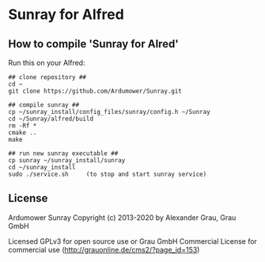 # Sunray for Alfred

## How to compile 'Sunray for Alred'
Run this on your Alfred:

```
## clone repository ##
cd ~
git clone https://github.com/Ardumower/Sunray.git

## compile sunray ##
cp ~/sunray_install/config_files/sunray/config.h ~/Sunray
cd ~/Sunray/alfred/build
rm -Rf *
cmake ..
make

## run new sunray executable ##
cp sunray ~/sunray_install/sunray
cd ~/sunray_install
sudo ./service.sh     (to stop and start sunray service)
```
## License
Ardumower Sunray 
Copyright (c) 2013-2020 by Alexander Grau, Grau GmbH

Licensed GPLv3 for open source use
or Grau GmbH Commercial License for commercial use (http://grauonline.de/cms2/?page_id=153)
    

